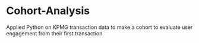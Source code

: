 # Cohort-Analysis
Applied Python on KPMG transaction data to make a cohort to evaluate user engagement from their first transaction

